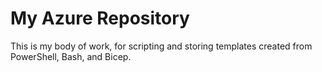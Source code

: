 # My Azure Repository

This is my body of work, for scripting and storing templates created from PowerShell, Bash, and Bicep.
